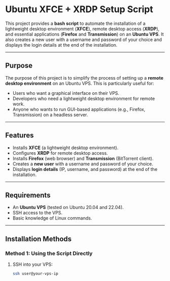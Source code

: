 # Ubuntu XFCE + XRDP Setup Script

This project provides a **bash script** to automate the installation of a lightweight desktop environment (**XFCE**), remote desktop access (**XRDP**), and essential applications (**Firefox** and **Transmission**) on an **Ubuntu VPS**. It also creates a new user with a username and password of your choice and displays the login details at the end of the installation.

---

## **Purpose**
The purpose of this project is to simplify the process of setting up a **remote desktop environment** on an Ubuntu VPS. This is particularly useful for:
- Users who want a graphical interface on their VPS.
- Developers who need a lightweight desktop environment for remote work.
- Anyone who wants to run GUI-based applications (e.g., Firefox, Transmission) on a headless server.

---

## **Features**
- Installs **XFCE** (a lightweight desktop environment).
- Configures **XRDP** for remote desktop access.
- Installs **Firefox** (web browser) and **Transmission** (BitTorrent client).
- Creates a **new user** with a username and password of your choice.
- Displays **login details** (IP, username, and password) at the end of the installation.

---

## **Requirements**
- An **Ubuntu VPS** (tested on Ubuntu 20.04 and 22.04).
- SSH access to the VPS.
- Basic knowledge of Linux commands.

---

## **Installation Methods**

### **Method 1: Using the Script Directly**
1. SSH into your VPS:
   ```bash
   ssh user@your-vps-ip
